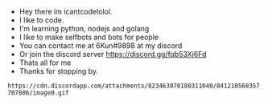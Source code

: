- Hey there im icantcodelolol.
- I like to code.
- I'm learning python, nodejs and golang
- I like to make selfbots and bots for people
- You can contact me at 6Kun#9898 at my discord
- Or join the discord server https://discord.gg/fqb53Xj6Fd
- Thats all for me
- Thanks for stopping by.

`https://cdn.discordapp.com/attachments/823463070180311040/841210568357707806/image0.gif`
